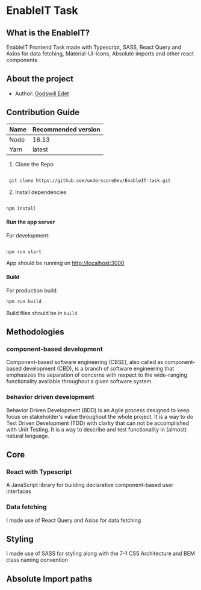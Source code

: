 # EnableIT Task

## What is the EnableIT?

EnableIT Frontend Task made with Typescript, SASS, React Query and Axios for data fetching, Material-UI-icons, Absolute imports and other react components

## About the project

- Author: <a href="https://github.com/underscoreDev/" target="_blank">Godswill Edet</a>

## Contribution Guide

| Name | Recommended version |
| ---- | ------------------- |
| Node | 16.13               |
| Yarn | latest              |

1. Clone the Repo

```bash

 git clone https://github.com/underscoreDev/EnableIT-task.git

```

2. Install dependencies

```bash

npm install

```

#### Run the app server

For development:

```bash

npm run start

```

App should be running on <http://localhost:3000>

#### Build

For production build:

```bash
npm run build

```

Build files should be in `build`

## Methodologies

### component-based development

Component-based software engineering (CBSE), also called as component-based development (CBD), is a branch of software engineering that emphasizes the separation of concerns with respect to the wide-ranging functionality available throughout a given software system.

### behavior driven development

Behavior Driven Development (BDD) is an Agile process designed to keep focus on stakeholder's value throughout the whole project. It is a way to do Test Driven Development (TDD) with clarity that can not be accomplished with Unit Testing. It is a way to describe and test functionality in (almost) natural language.

## Core

### React with Typescript

A JavaScript library for building declarative component-based user interfaces

### Data fetching

I made use of React Query and Axios for data fetching

## Styling

I made use of SASS for styling along with the 7-1 CSS Architecture and BEM class naming convention

## Absolute Import paths
